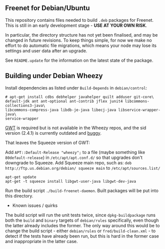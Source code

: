 Freenet for Debian/Ubuntu
-------------------------------

This repository contains files needed to build `.deb` packages for Freenet. This
is still in an early development stage - **USE AT YOUR OWN RISK**.

In particular, the directory structure has not yet been finalised, and may be
changed in future revisions. To keep things simple, for now we make no effort
to do automatic file migrations, which means your node may lose its settings
and user data after an upgrade.

See `README.update` for the information on the latest state of the package.

## Building under Debian Wheezy

Install dependencies as listed under `Build-Depends` in `debian/control`:

    # apt-get install cdbs debhelper javahelper quilt adduser git-core\
    default-jdk ant ant-optional ant-contrib jflex junit4 libcommons-collections3-java\
    libcommons-compress-java libdb-je-java libecj-java libservice-wrapper-java\
    service-wrapper

[GWT](http://packages.debian.org/search?suite=default&section=all&arch=any&searchon=names&keywords=gwt+java) is required but is not available in the Wheezy repos, and the sid version (2.4.1) is currently outdated and [buggy](https://code.google.com/p/google-web-toolkit/issues/detail?id=7561).

That leaves the Squeeze version of GWT:

Add `APT::Default-Release "wheezy";` to a file (maybe something like `80default-release`) in `/etc/apt/apt.conf.d/` so that upgrades don't downgrade to Squeeze.
Add Squeeze main repo, such as: `deb http://ftp.us.debian.org/debian/ squeeze main` to `/etc/apt/sources.list/`

    apt-get update
    apt-get -t squeeze install libgwt-user-java libgwt-dev-java

Run the build script `./build-freenet-daemon`. Built packages will be put into
this directory.


* Known issues / quirks

The build script will run the unit tests twice, since `dpkg-buildpackage` runs
both the `build` and `binary` targets of `debian/rules` specifically, even though
the latter already includes the former. The only way around this would be to
change the build script - either `debian/rules` or `fred/build-clean.xml` - to
detect if the tests have already been run, but this is hard in the former case
and inappropriate in the latter case.
